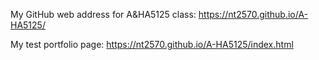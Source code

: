 My GitHub web address for A&HA5125 class:
https://nt2570.github.io/A-HA5125/

My test portfolio page:
https://nt2570.github.io/A-HA5125/index.html
